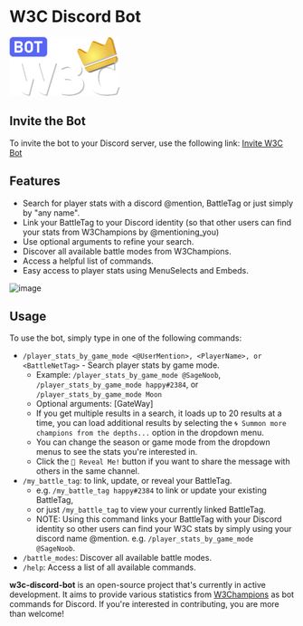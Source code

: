 # W3C Discord Bot

![w3c_discord_bot.png](https://github.com/0nlyDev/w3c-discord-bot/blob/main/assets/images/w3c_discord_bot.png)

## Invite the Bot

To invite the bot to your Discord server, use the following link:
[Invite W3C Bot](https://discord.com/api/oauth2/authorize?client_id=1166203153654501406&permissions=826781222912&scope=bot)

## Features

- Search for player stats  with a discord @mention, BattleTag or just simply by "any name".
- Link your BattleTag to your Discord identity (so that other users can find your stats from W3Champions by @mentioning_you)
- Use optional arguments to refine your search.
- Discover all available battle modes from W3Champions.
- Access a helpful list of commands.
- Easy access to player stats using MenuSelects and Embeds.

![image](https://github.com/0nlyDev/w3c-discord-bot/assets/89726447/1e9e81ad-d17a-4a00-9494-61a2f659556b)

## Usage

To use the bot, simply type in one of the following commands:

- `/player_stats_by_game_mode <@UserMention>, <PlayerName>, or <BattleNetTag>` - Search player stats by game mode.
  - Example: `/player_stats_by_game_mode @SageNoob`, `/player_stats_by_game_mode happy#2384`, or `/player_stats_by_game_mode Moon`
  - Optional arguments: [GateWay]
  - If you get multiple results in a search, it loads up to 20 results at a time, you can load additional results by selecting the `🌀 Summon more champions from the depths...` option in the dropdown menu.
  - You can change the season or game mode from the dropdown menus to see the stats you're interested in.
  - Click the `👀 Reveal Me!` button if you want to share the message with others in the same channel.
- `/my_battle_tag`: to link, update, or reveal your BattleTag. 
  - e.g. `/my_battle_tag happy#2384` to link or update your existing BattleTag, 
  - or just `/my_battle_tag` to view your currently linked BattleTag.
  - NOTE: Using this command links your BattleTag with your Discord identity so other users can find your W3C stats by simply using your discord name @mention. e.g. `/player_stats_by_game_mode @SageNoob`.
- `/battle_modes`: Discover all available battle modes.
- `/help`: Access a list of all available commands.

**w3c-discord-bot** is an open-source project that's currently in active development. It aims to provide various statistics from [W3Champions](https://www.w3champions.com/) as bot commands for Discord. If you're interested in contributing, you are more than welcome!